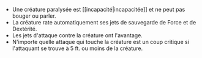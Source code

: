  + Une créature paralysée est [[incapacité|incapacitée]] et ne peut pas bouger ou parler.
 + La créature rate automatiquement ses jets de sauvegarde de Force et de Dextérité.
 + Les jets d'attaque contre la créature ont l'avantage.
 + N'importe quelle attaque qui touche la créature est un coup critique si l'attaquant se trouve à 5 ft. ou moins de la créature.